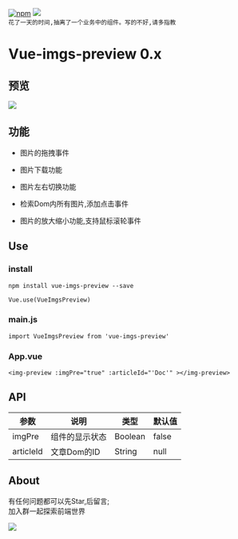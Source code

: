 [![npm](https://img.shields.io/badge/npm-v0.1.6-brightgreen.svg)](https://www.npmjs.com/package/vue-imgs-preview)
![](https://img.shields.io/badge/license-MIT-blue.svg)  
`花了一天的时间,抽离了一个业务中的组件。写的不好,请多指教`  
# Vue-imgs-preview 0.x   
## 预览  

![](https://uufe-web.oss-cn-beijing.aliyuncs.com/PicLib/test/vue-img-preview_1552041613508.gif)  

## 功能  

+ 图片的拖拽事件  

+ 图片下载功能  

+ 图片左右切换功能

+ 检索Dom内所有图片,添加点击事件  

+ 图片的放大缩小功能,支持鼠标滚轮事件  
  

## Use  

### install 
```
npm install vue-imgs-preview --save  

Vue.use(VueImgsPreview)
```  

### main.js 

```
import VueImgsPreview from 'vue-imgs-preview'
```  
###  App.vue 

```
<img-preview :imgPre="true" :articleId="'Doc'" ></img-preview>
```  

## API  

|参数  | 说明 | 类型 | 默认值 |
|---|---|---|---|
|imgPre | 组件的显示状态| Boolean | false|
|articleId | 文章Dom的ID | String | null | 

## About  

有任何问题都可以先Star,后留言;  
加入群一起探索前端世界  

![](https://uufe-web.oss-cn-beijing.aliyuncs.com/PicLib/test/%E5%89%8D%E7%AB%AF%E4%BA%A4%E6%B5%811%E5%8F%B7%E9%98%B5%E8%90%A5%E7%BE%A4%E8%81%8A%E4%BA%8C%E7%BB%B4%E7%A0%81_1552042432817.png)
